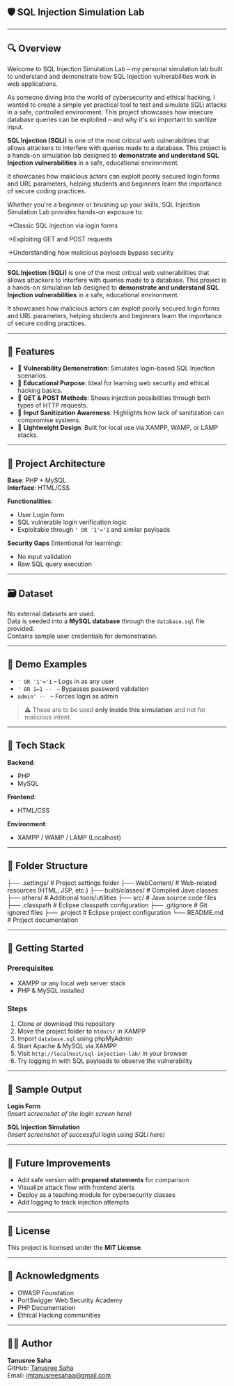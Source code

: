 ## 🛡️ SQL Injection Simulation Lab

---
## 🔍 Overview  
Welcome to  SQL Injection Simulation Lab – my personal simulation lab built to understand and demonstrate how SQL Injection vulnerabilities work in web applications.

As someone diving into the world of cybersecurity and ethical hacking, I wanted to create a simple yet practical tool to test and simulate SQLi attacks in a safe, controlled environment. This project showcases how insecure database queries can be exploited – and why it's so important to sanitize input.

**SQL Injection (SQLi)** is one of the most critical web vulnerabilities that allows attackers to interfere with queries made to a database. This project is a hands-on simulation lab designed to **demonstrate and understand SQL Injection vulnerabilities** in a safe, educational environment.

It showcases how malicious actors can exploit poorly secured login forms and URL parameters, helping students and beginners learn the importance of secure coding practices.

Whether you're a beginner or brushing up your skills,  SQL Injection Simulation Lab provides hands-on exposure to:

->Classic SQL injection via login forms

->Exploiting GET and POST requests

->Understanding how malicious payloads bypass security

---


**SQL Injection (SQLi)** is one of the most critical web vulnerabilities that allows attackers to interfere with queries made to a database. This project is a hands-on simulation lab designed to **demonstrate and understand SQL Injection vulnerabilities** in a safe, educational environment.

It showcases how malicious actors can exploit poorly secured login forms and URL parameters, helping students and beginners learn the importance of secure coding practices.

---

## 🎯 Features  
- 🔎 **Vulnerability Demonstration**: Simulates login-based SQL Injection scenarios.  
- 🧠 **Educational Purpose**: Ideal for learning web security and ethical hacking basics.  
- 🧪 **GET & POST Methods**: Shows injection possibilities through both types of HTTP requests.  
- 🔐 **Input Sanitization Awareness**: Highlights how lack of sanitization can compromise systems.  
- 📜 **Lightweight Design**: Built for local use via XAMPP, WAMP, or LAMP stacks.

---

## 🧠 Project Architecture  
**Base**: PHP + MySQL  
**Interface**: HTML/CSS  

**Functionalities**:
- User Login form  
- SQL vulnerable login verification logic  
- Exploitable through `' OR '1'='1` and similar payloads  

**Security Gaps** (Intentional for learning):  
- No input validation  
- Raw SQL query execution  

---

## 🗃️ Dataset  
No external datasets are used.  
Data is seeded into a **MySQL database** through the `database.sql` file provided.  
Contains sample user credentials for demonstration.

---

## 🧪 Demo Examples  
- `' OR '1'='1` – Logs in as any user  
- `' OR 1=1 -- ` – Bypasses password validation  
- `admin' -- ` – Forces login as admin  

> ⚠️ These are to be used **only inside this simulation** and not for malicious intent.

---

## 🧰 Tech Stack  

**Backend**:  
- PHP  
- MySQL  

**Frontend**:  
- HTML/CSS  

**Environment**:  
- XAMPP / WAMP / LAMP (Localhost)

---

## 📁 Folder Structure  
├── .settings/ # Project settings folder
├── WebContent/ # Web-related resources (HTML, JSP, etc.)
├── build/classes/ # Compiled Java classes
├── others/ # Additional tools/utilities
├── src/ # Java source code files
├── .classpath # Eclipse classpath configuration
├── .gitignore # Git ignored files
├── .project # Eclipse project configuration
└── README.md # Project documentation

---

## 🚀 Getting Started  

### Prerequisites  
- XAMPP or any local web server stack  
- PHP & MySQL installed  

### Steps  
1. Clone or download this repository  
2. Move the project folder to `htdocs/` in XAMPP  
3. Import `database.sql` using phpMyAdmin  
4. Start Apache & MySQL via XAMPP  
5. Visit `http://localhost/sql-injection-lab/` in your browser  
6. Try logging in with SQL payloads to observe the vulnerability

---

## 📸 Sample Output  
**Login Form**  
*_(Insert screenshot of the login screen here)_*

**SQL Injection Simulation**  
*_(Insert screenshot of successful login using SQLi here)_*

---

## 🔮 Future Improvements  
- Add safe version with **prepared statements** for comparison  
- Visualize attack flow with frontend alerts  
- Deploy as a teaching module for cybersecurity classes  
- Add logging to track injection attempts  

---

## 📜 License  
This project is licensed under the **MIT License**.

---

## 🙌 Acknowledgments  
- OWASP Foundation  
- PortSwigger Web Security Academy  
- PHP Documentation  
- Ethical Hacking communities  

---

## 👩‍💻 Author  
**Tanusree Saha**  
GitHub: [Tanusree Saha](https://github.com/imtanusreesaha)  
Email: [imtanusreesahaa@gmail.com](mailto:imtanusreesahaa@gmail.com)

